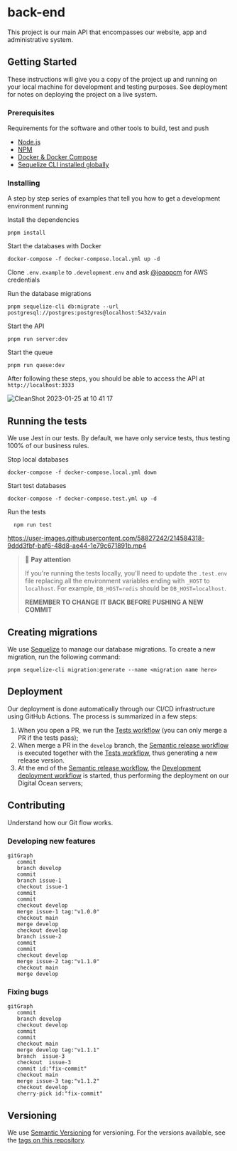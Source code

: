 # back-end

This project is our main API that encompasses our website, app and administrative system.

## Getting Started

These instructions will give you a copy of the project up and running on
your local machine for development and testing purposes. See deployment
for notes on deploying the project on a live system.

### Prerequisites

Requirements for the software and other tools to build, test and push

- [Node.js](https://nodejs.org/en/)
- [NPM](https://docs.npmjs.com/downloading-and-installing-node-js-and-npm)
- [Docker & Docker Compose](https://www.notion.so/Instalando-Docker-6290d9994b0b4555a153576a1d97bee2)
- [Sequelize CLI installed globally](https://www.npmjs.com/package/sequelize-cli)

### Installing

A step by step series of examples that tell you how to get a development
environment running

Install the dependencies

    pnpm install

Start the databases with Docker

    docker-compose -f docker-compose.local.yml up -d

Clone `.env.example` to `.development.env` and ask [@joaopcm](https://github.com/joaopcm) for AWS credentials

Run the database migrations

    pnpm sequelize-cli db:migrate --url postgresql://postgres:postgres@localhost:5432/vain

Start the API

    pnpm run server:dev

Start the queue

    pnpm run queue:dev

After following these steps, you should be able to access the API at
`http://localhost:3333`

![CleanShot 2023-01-25 at 10 41 17](https://user-images.githubusercontent.com/58827242/214578916-16246f91-9910-4120-9ff6-be210486def1.png)

## Running the tests

We use Jest in our tests. By default, we have only service tests, thus testing 100% of our business rules.

Stop local databases

    docker-compose -f docker-compose.local.yml down

Start test databases

    docker-compose -f docker-compose.test.yml up -d

Run the tests

      npm run test

https://user-images.githubusercontent.com/58827242/214584318-9ddd3fbf-baf6-48d8-ae44-1e79c671891b.mp4

> 🚧 **Pay attention**
>
> If you're running the tests locally, you'll need to update the `.test.env` file replacing all the environment variables ending with `_HOST` to `localhost`. For example, `DB_HOST=redis` should be `DB_HOST=localhost`.
>
> **REMEMBER TO CHANGE IT BACK BEFORE PUSHING A NEW COMMIT**

## Creating migrations

We use [Sequelize](https://sequelize.org/) to manage our database migrations. To create a new migration, run the following command:

    pnpm sequelize-cli migration:generate --name <migration name here>

## Deployment

Our deployment is done automatically through our CI/CD infrastructure using GitHub Actions. The process is summarized in a few steps:

1. When you open a PR, we run the [Tests workflow](https://github.com/vainapp/back-end/blob/develop/.github/workflows/test.yml) (you can only merge a PR if the tests pass);
2. When merge a PR in the `develop` branch, the [Semantic release workflow](https://github.com/vainapp/back-end/blob/develop/.github/workflows/release.yml) is executed together with the [Tests workflow](https://github.com/vainapp/back-end/blob/develop/.github/workflows/test.yml), thus generating a new release version.
3. At the end of the [Semantic release workflow](https://github.com/vainapp/back-end/blob/develop/.github/workflows/release.yml), the [Development deployment workflow](https://github.com/vainapp/back-end/blob/develop/.github/workflows/deploy-development.yml) is started, thus performing the deployment on our Digital Ocean servers;

## Contributing

Understand how our Git flow works.

### Developing new features

```mermaid
gitGraph
   commit
   branch develop
   commit
   branch issue-1
   checkout issue-1
   commit
   commit
   checkout develop
   merge issue-1 tag:"v1.0.0"
   checkout main
   merge develop
   checkout develop
   branch issue-2
   commit
   commit
   checkout develop
   merge issue-2 tag:"v1.1.0"
   checkout main
   merge develop
```

### Fixing bugs

```mermaid
gitGraph
   commit
   branch develop
   checkout develop
   commit
   commit
   checkout main
   merge develop tag:"v1.1.1"
   branch  issue-3
   checkout  issue-3
   commit id:"fix-commit"
   checkout main
   merge issue-3 tag:"v1.1.2"
   checkout develop
   cherry-pick id:"fix-commit"
```

## Versioning

We use [Semantic Versioning](http://semver.org/) for versioning. For the versions
available, see the [tags on this
repository](https://github.com/vainapp/back-end/tags).
